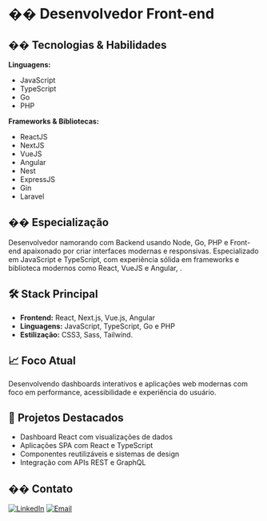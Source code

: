 # �� Desenvolvedor Front-end

## �� Tecnologias & Habilidades

**Linguagens:**
- JavaScript
- TypeScript
- Go
- PHP

**Frameworks & Bibliotecas:**
- ReactJS
- NextJS
- VueJS 
- Angular 
- Nest
- ExpressJS
- Gin
- Laravel

## �� Especialização

Desenvolvedor namorando com Backend usando Node, Go, PHP e Front-end apaixonado por criar interfaces modernas e responsivas. Especializado em JavaScript e TypeScript, com experiência sólida em frameworks e biblioteca modernos como React, VueJS e Angular, .

## 🛠️ Stack Principal

- **Frontend:** React, Next.js, Vue.js, Angular
- **Linguagens:** JavaScript, TypeScript, Go e PHP
- **Estilização:** CSS3, Sass, Tailwind.

## 📈 Foco Atual

Desenvolvendo dashboards interativos e aplicações web modernas com foco em performance, acessibilidade e experiência do usuário.

## 🎨 Projetos Destacados

- Dashboard React com visualizações de dados
- Aplicações SPA com React e TypeScript
- Componentes reutilizáveis e sistemas de design
- Integração com APIs REST e GraphQL

## �� Contato

[![LinkedIn](https://img.shields.io/badge/LinkedIn-0077B5?style=for-the-badge&logo=linkedin&logoColor=white)](https://linkedin.com/in/estaciorenandesousarodrigues)
[![Email](https://img.shields.io/badge/Email-D14836?style=for-the-badge&logo=gmail&logoColor=white)](mailto:estacioij@gmail.com)
